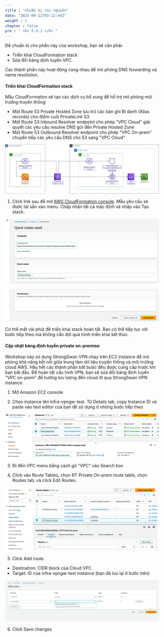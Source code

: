 ```yaml
---
title : "Chuẩn bị tài nguyên"
date: "2025-09-11T03:12:44Z"
weight : 1
chapter : false
pre : " <b> 5.4.1 </b> "
---
```


Để chuẩn bị cho phần này của workshop, bạn sẽ cần phải:
+ Triển khai CloudFormation stack
+ Sửa đổi bảng định tuyến VPC.

Các thành phần này hoạt động cùng nhau để mô phỏng DNS forwarding và name resolution.

#### Triển khai CloudFormation stack

Mẫu CloudFormation sẽ tạo các dịch vụ bổ sung để hỗ trợ mô phỏng môi trường truyền thống:
+ Một Route 53 Private Hosted Zone lưu trữ các bản ghi Bí danh (Alias records) cho điểm cuối PrivateLink S3
+ Một Route 53 Inbound Resolver endpoint cho phép "VPC Cloud" giải quyết các yêu cầu resolve DNS gửi đến Private Hosted Zone
+ Một Route 53 Outbound Resolver endpoint cho phép "VPC On-prem" chuyển tiếp các yêu cầu DNS cho S3 sang "VPC Cloud"

![route 53 diagram](/images/5-Workshop/5.4-S3-onprem/route53.png)

1. Click link sau để mở [AWS CloudFormation console](https://us-east-1.console.aws.amazon.com/cloudformation/home?region=us-east-1#/stacks/quickcreate?templateURL=https://s3.amazonaws.com/reinvent-endpoints-builders-session/R53CF.yaml&stackName=PLOnpremSetup). Mẫu yêu cầu sẽ được tải sẵn vào menu. Chấp nhận tất cả mặc định và nhấp vào Tạo stack.

![Create stack](/images/5-Workshop/5.4-S3-onprem/create-stack.png)

![Button](/images/5-Workshop/5.4-S3-onprem/create-stack-button.png)

Có thể mất vài phút để triển khai stack hoàn tất. Bạn có thể tiếp tục với bước tiếp theo mà không cần đợi quá trình triển khai kết thúc.

####  Cập nhật bảng định tuyến private on-premise 

Workshop này sử dụng StrongSwan VPN chạy trên EC2 instance để mô phỏng khả năng kết nối giữa trung tâm dữ liệu truyền thống và môi trường cloud AWS. Hầu hết các thành phần bắt buộc đều được cung cấp trước khi bạn bắt đầu. Để hoàn tất cấu hình VPN, bạn sẽ sửa đổi bảng định tuyến "VPC on-prem" để hướng lưu lượng đến cloud đi qua StrongSwan VPN instance.

1. Mở Amazon EC2 console 

2. Chọn instance tên infra-vpngw-test. Từ Details tab, copy Instance ID và paste vào text editor của bạn để sử dụng ở những bước tiếp theo

![ec2 id](/images/5-Workshop/5.4-S3-onprem/ec2-onprem-id.png)

3. Đi đến VPC menu bằng cách gõ "VPC" vào Search box

4. Click vào Route Tables, chọn RT Private On-prem route table, chọn Routes tab, và click Edit Routes.

![rt](/images/5-Workshop/5.4-S3-onprem/rt.png)

5. Click Add route.
+ Destination: CIDR block của Cloud VPC
+ Target: ID của infra-vpngw-test instance (bạn đã lưu lại ở bước trên)

![add route](/images/5-Workshop/5.4-S3-onprem/add-route.png)

6. Click Save changes







